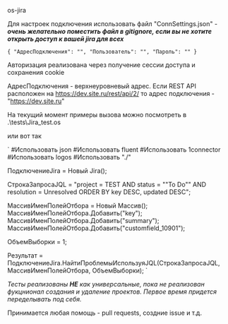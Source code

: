os-jira

Для настроек подключения использовать файл "ConnSettings.json" - __*очень желательно поместить файл в gitignore, если вы не хотите открыть доступ к вашей jira для всех*__

`
{
    "АдресПодключения": "",
    "Пользователь": "",
    "Пароль": ""
}
`



Авторизация реализована через получение сессии доступа и сохранения cookie 

АдресПодключения -  верхнеуровневый адрес. 
Если REST API расположен на https://dev.site.ru/rest/api/2/ то адрес подключения - "https://dev.site.ru"

На текущий момент примеры вызова можно посмотреть в .\tests\Jira_test.os 

или вот так

`
#Использовать json
#Использовать fluent
#Использовать 1connector
#Использовать logos
#Использовать "./"




ПодключениеJira = Новый Jira();


СтрокаЗапросаJQL = "project = TEST AND status = ""To Do"" AND resolution = Unresolved ORDER BY key DESC, updated DESC";


МассивИменПолейОтбора = Новый Массив();
МассивИменПолейОтбора.Добавить("key");
МассивИменПолейОтбора.Добавить("summary");
МассивИменПолейОтбора.Добавить("customfield_10901");

ОбъемВыборки = 1;

Результат = ПодключениеJira.НайтиПроблемыИспользуяJQL(СтрокаЗапросаJQL, МассивИменПолейОтбора, ОбъемВыборки);
`



*Тесты  реализованы __НЕ__ как универсальные, пока не реализован фукцнионал создания и удаление проектов. Первое время придется переделывать под себя.*

Принимается любая помощь - pull requests, создние issue и т.д.